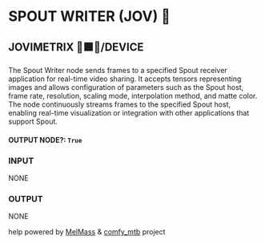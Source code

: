 # SPOUT WRITER (JOV) 🎥

## JOVIMETRIX 🔺🟩🔵/DEVICE

The Spout Writer node sends frames to a specified Spout receiver application for real-time video sharing. It accepts tensors representing images and allows configuration of parameters such as the Spout host, frame rate, resolution, scaling mode, interpolation method, and matte color. The node continuously streams frames to the specified Spout host, enabling real-time visualization or integration with other applications that support Spout.

#### OUTPUT NODE?: `True`

### INPUT

NONE

### OUTPUT

NONE

help powered by [MelMass](https://github.com/melMass) & [comfy_mtb](https://github.com/melMass/comfy_mtb) project